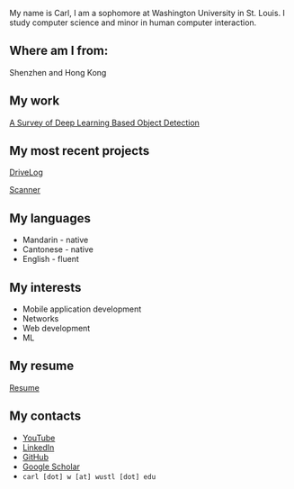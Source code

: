 My name is Carl, I am a sophomore at Washington University in St. Louis. I study computer science and minor in human computer interaction.


## Where am I from:
Shenzhen and Hong Kong

## My work
<a href="https://scholar.google.com/citations?view_op=view_citation&hl=en&user=vBhKZHcAAAAJ&citation_for_view=vBhKZHcAAAAJ:u-x6o8ySG0sC">A Survey of Deep Learning Based Object Detection</a>

## My most recent projects
[DriveLog](https://cwong8751.github.io/DriveLog/)

[Scanner](https://github.com/cwong8751/Scanner)

## My languages
<ul>
			<li>Mandarin - native</li>
			<li>Cantonese - native</li>
			<li>English - fluent</li>
		</ul>

## My interests
- Mobile application development
- Networks
- Web development
- ML

## My resume
[Resume](https://github.com/cwong8751/portfolio/blob/main/resume.pdf)

## My contacts
- [YouTube](https://youtube.com/@user-qb3uz4iq4c?si=IMvEzHdgalDO6IBC)
- [LinkedIn](https://www.linkedin.com/in/carl-wang-922a102b0/)
- [GitHub](https://github.com/cwong8751)
- [Google Scholar](https://scholar.google.com/citations?user=vBhKZHcAAAAJ&hl=en)
- `carl [dot] w [at] wustl [dot] edu`
